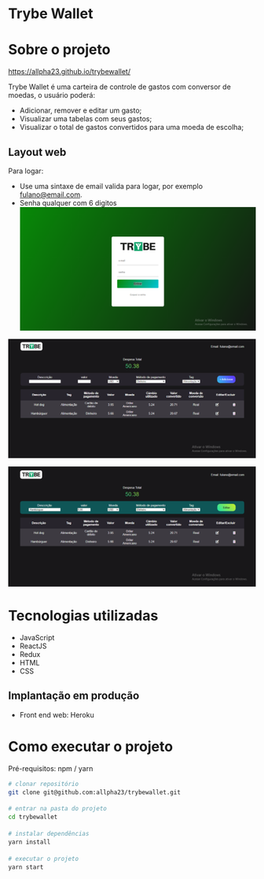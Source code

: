 # Trybe Wallet 

# Sobre o projeto

https://allpha23.github.io/trybewallet/

Trybe Wallet é uma carteira de controle de gastos com conversor de moedas, o usuário poderá:
  - Adicionar, remover e editar um gasto;
  - Visualizar uma tabelas com seus gastos;
  - Visualizar o total de gastos convertidos para uma moeda de escolha;

## Layout web
Para logar:
 - Use uma sintaxe de email valida para logar, por exemplo fulano@email.com.
 - Senha qualquer com 6 digitos
![Web 1](https://github.com/allpha23/assets/raw/main/trybewallet/web-login.png)

![Web 2](https://github.com/allpha23/assets/raw/main/trybewallet/Web1.png)

![Web 3](https://github.com/allpha23/assets/raw/main/trybewallet/Web2.png)

# Tecnologias utilizadas

- JavaScript
- ReactJS
- Redux
- HTML
- CSS

## Implantação em produção
- Front end web: Heroku

# Como executar o projeto

Pré-requisitos: npm / yarn

```bash
# clonar repositório
git clone git@github.com:allpha23/trybewallet.git

# entrar na pasta do projeto
cd trybewallet

# instalar dependências
yarn install

# executar o projeto
yarn start
```
